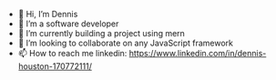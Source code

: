 - 👋 Hi, I’m Dennis
- 👀 I’m a software developer
- 🌱 I’m currently building a project using mern
- 💞️ I’m looking to collaborate on any JavaScript framework
- 📫 How to reach me linkedin: https://www.linkedin.com/in/dennis-houston-170772111/

<!---
dennihous/dennihous is a ✨ special ✨ repository because its `README.md` (this file) appears on your GitHub profile.
You can click the Preview link to take a look at your changes.
--->
